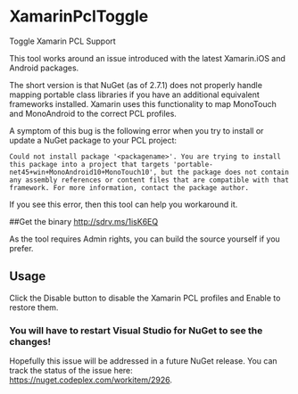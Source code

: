 XamarinPclToggle
================

Toggle Xamarin PCL Support

This tool works around an issue introduced with the latest Xamarin.iOS and Android packages.

The short version is that NuGet (as of 2.7.1) does not properly handle mapping portable
class libraries if you have an additional equivalent frameworks installed. Xamarin uses 
this functionality to map MonoTouch and MonoAndroid to the correct PCL profiles.

A symptom of this bug is the following error when you try to install or update a NuGet 
package to your PCL project:

```
Could not install package '<packagename>'. You are trying to install this package into a project that targets 'portable-net45+win+MonoAndroid10+MonoTouch10', but the package does not contain any assembly references or content files that are compatible with that framework. For more information, contact the package author.
```

If you see this error, then this tool can help you workaround it. 

##Get the binary 
http://sdrv.ms/1isK6EQ

As the tool requires Admin rights, you can build the source yourself if you prefer. 

## Usage
Click the Disable button to disable the Xamarin PCL profiles and Enable to restore them.

### You will have to restart Visual Studio for NuGet to see the changes!

Hopefully this issue will be addressed in a future NuGet release. You can track
the status of the issue here: https://nuget.codeplex.com/workitem/2926.
